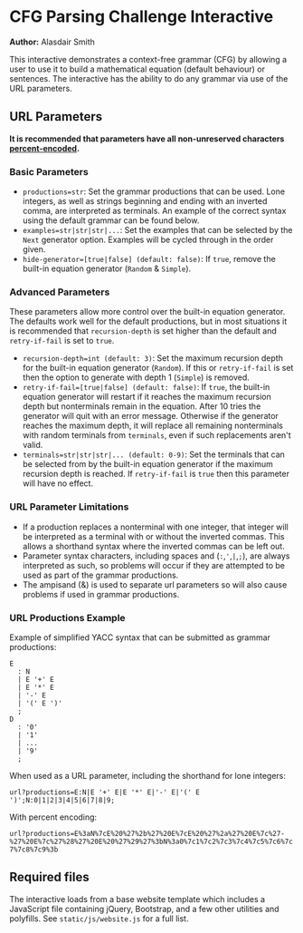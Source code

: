 # CFG Parsing Challenge Interactive

**Author:** Alasdair Smith

This interactive demonstrates a context-free grammar (CFG) by allowing a user to use it to build a mathematical equation (default behaviour) or sentences.
The interactive has the ability to do any grammar via use of the URL parameters.

## URL Parameters

**It is recommended that parameters have all non-unreserved characters [percent-encoded](https://en.wikipedia.org/wiki/Percent-encoding).**

### Basic Parameters

- `productions=str`: Set the grammar productions that can be used. Lone integers, as well as strings beginning and ending with an inverted comma, are interpreted as terminals.
An example of the correct syntax using the default grammar can be found below.
- `examples=str|str|str|...`: Set the examples that can be selected by the `Next` generator option. Examples will be cycled through in the order given.
- `hide-generator=[true|false] (default: false)`: If `true`, remove the built-in equation generator (`Random` & `Simple`).

### Advanced Parameters

These parameters allow more control over the built-in equation generator.
The defaults work well for the default productions, but in most situations it is recommended that `recursion-depth` is set higher than the default and `retry-if-fail` is set to `true`.

- `recursion-depth=int (default: 3)`: Set the maximum recursion depth for the built-in equation generator (`Random`).
If this or `retry-if-fail` is set then the option to generate with depth 1 (`Simple`) is removed.
- `retry-if-fail=[true|false] (default: false)`: If `true`, the built-in equation generator will restart if it reaches the maximum recursion depth but nonterminals remain in the equation.
After 10 tries the generator will quit with an error message. Otherwise if the generator reaches the maximum depth, it will replace all remaining nonterminals with random terminals from `terminals`, even if such replacements aren't valid.
- `terminals=str|str|str|... (default: 0-9)`: Set the terminals that can be selected from by the built-in equation generator if the maximum recursion depth is reached. If `retry-if-fail` is `true` then this parameter will have no effect.

### URL Parameter Limitations

- If a production replaces a nonterminal with one integer, that integer will be interpreted as a terminal with or without the inverted commas.
This allows a shorthand syntax where the inverted commas can be left out.
- Parameter syntax characters, including spaces and (`:`,`'`,`|`,`;`), are always interpreted as such, so problems will occur if they are attempted to be used as part of the grammar productions.
- The ampisand (&) is used to separate url parameters so will also cause problems if used in grammar productions.

### URL Productions Example

Example of simplified YACC syntax that can be submitted as grammar productions:

```text
E
  : N
  | E '+' E
  | E '*' E
  | '-' E
  | '(' E ')'
  ;
D
  : '0'
  | '1'
  | ...
  | '9'
  ;
```

When used as a URL parameter, including the shorthand for lone integers:

`url?productions=E:N|E '+' E|E '*' E|'-' E|'(' E ')';N:0|1|2|3|4|5|6|7|8|9;`

With percent encoding:

`url?productions=E%3aN%7cE%20%27%2b%27%20E%7cE%20%27%2a%27%20E%7c%27-%27%20E%7c%27%28%27%20E%20%27%29%27%3bN%3a0%7c1%7c2%7c3%7c4%7c5%7c6%7c7%7c8%7c9%3b`

## Required files

The interactive loads from a base website template which includes a JavaScript file containing jQuery, Bootstrap, and a few other utilities and polyfills.
See `static/js/website.js` for a full list.
